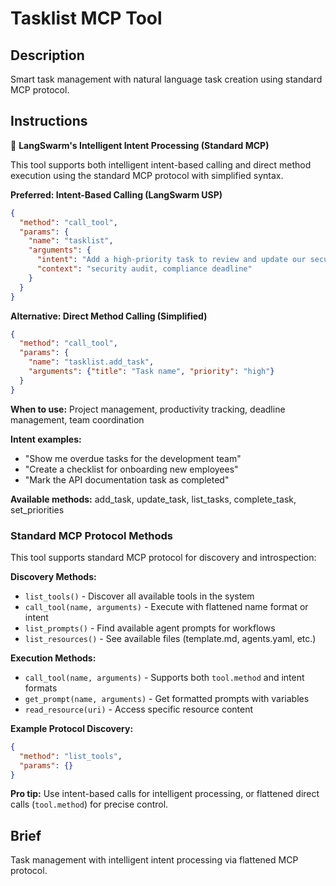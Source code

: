 # Tasklist MCP Tool

## Description

Smart task management with natural language task creation using standard MCP protocol.

## Instructions

🎯 **LangSwarm's Intelligent Intent Processing (Standard MCP)**

This tool supports both intelligent intent-based calling and direct method execution using the standard MCP protocol with simplified syntax.

**Preferred: Intent-Based Calling (LangSwarm USP)**
```json
{
  "method": "call_tool",
  "params": {
    "name": "tasklist",
    "arguments": {
      "intent": "Add a high-priority task to review and update our security documentation by Friday",
      "context": "security audit, compliance deadline"
    }
  }
}
```

**Alternative: Direct Method Calling (Simplified)**
```json
{
  "method": "call_tool",
  "params": {
    "name": "tasklist.add_task",
    "arguments": {"title": "Task name", "priority": "high"}
  }
}
```

**When to use:** Project management, productivity tracking, deadline management, team coordination

**Intent examples:**
- "Show me overdue tasks for the development team"
- "Create a checklist for onboarding new employees"
- "Mark the API documentation task as completed"

**Available methods:** add_task, update_task, list_tasks, complete_task, set_priorities

### Standard MCP Protocol Methods

This tool supports standard MCP protocol for discovery and introspection:

**Discovery Methods:**
- `list_tools()` - Discover all available tools in the system
- `call_tool(name, arguments)` - Execute with flattened name format or intent
- `list_prompts()` - Find available agent prompts for workflows  
- `list_resources()` - See available files (template.md, agents.yaml, etc.)

**Execution Methods:**
- `call_tool(name, arguments)` - Supports both `tool.method` and intent formats
- `get_prompt(name, arguments)` - Get formatted prompts with variables
- `read_resource(uri)` - Access specific resource content

**Example Protocol Discovery:**
```json
{
  "method": "list_tools",
  "params": {}
}
```

**Pro tip:** Use intent-based calls for intelligent processing, or flattened direct calls (`tool.method`) for precise control.

## Brief

Task management with intelligent intent processing via flattened MCP protocol.

